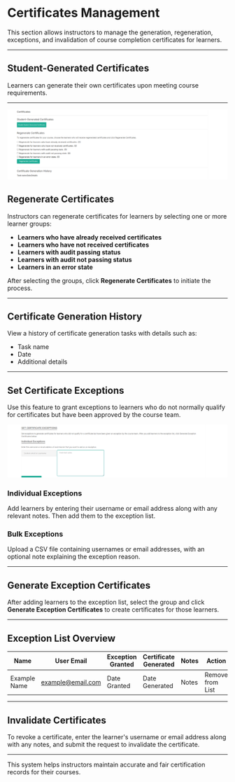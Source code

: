 # Certificates Management

This section allows instructors to manage the generation, regeneration, exceptions, and invalidation of course completion certificates for learners.

---

## Student-Generated Certificates

Learners can generate their own certificates upon meeting course requirements.

---

![admin](../images/admin35.png)


## Regenerate Certificates

Instructors can regenerate certificates for learners by selecting one or more learner groups:

- **Learners who have already received certificates**  
- **Learners who have not received certificates**  
- **Learners with audit passing status**  
- **Learners with audit not passing status**  
- **Learners in an error state**

After selecting the groups, click **Regenerate Certificates** to initiate the process.

---

## Certificate Generation History

View a history of certificate generation tasks with details such as:

- Task name  
- Date  
- Additional details

---

## Set Certificate Exceptions

Use this feature to grant exceptions to learners who do not normally qualify for certificates but have been approved by the course team.

![admin](../images/admin36.png)


### Individual Exceptions

Add learners by entering their username or email address along with any relevant notes. Then add them to the exception list.

### Bulk Exceptions

Upload a CSV file containing usernames or email addresses, with an optional note explaining the exception reason.

---

## Generate Exception Certificates

After adding learners to the exception list, select the group and click **Generate Exception Certificates** to create certificates for those learners.

---

## Exception List Overview

| Name           | User Email           | Exception Granted | Certificate Generated | Notes | Action          |
|----------------|----------------------|-------------------|----------------------|-------|-----------------|
| Example Name   | example@email.com     | Date Granted      | Date Generated       | Notes | Remove from List|

---

## Invalidate Certificates

To revoke a certificate, enter the learner's username or email address along with any notes, and submit the request to invalidate the certificate.

---

This system helps instructors maintain accurate and fair certification records for their courses.
